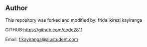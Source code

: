 ## Author

This repository was forked and modified by: frida ikirezi kayiranga 

GITHUB:https://github.com/code2811

Email: f.kayiranga@alustudent.com
